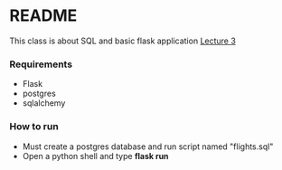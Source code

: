 # README

This class is about SQL and basic flask application
[Lecture 3](https://cs50.github.io/web/2018/spring/lectures)
### Requirements
* Flask
* postgres
* sqlalchemy

### How to run
* Must create a postgres database and run script named "flights.sql"
* Open a python shell and type **flask run**
